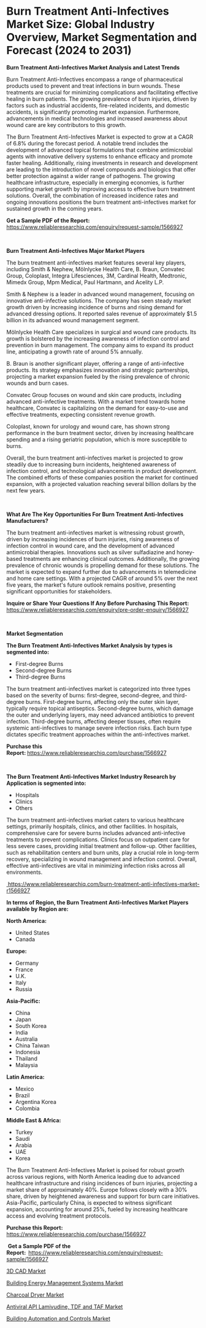 <p><h1>Burn Treatment Anti-Infectives Market Size: Global Industry Overview, Market Segmentation and Forecast (2024 to 2031)</h1></p><p><strong>Burn Treatment Anti-Infectives Market Analysis and Latest Trends</strong></p>
<p><p>Burn Treatment Anti-Infectives encompass a range of pharmaceutical products used to prevent and treat infections in burn wounds. These treatments are crucial for minimizing complications and facilitating effective healing in burn patients. The growing prevalence of burn injuries, driven by factors such as industrial accidents, fire-related incidents, and domestic accidents, is significantly promoting market expansion. Furthermore, advancements in medical technologies and increased awareness about wound care are key contributors to this growth.</p><p>The Burn Treatment Anti-Infectives Market is expected to grow at a CAGR of 6.8% during the forecast period. A notable trend includes the development of advanced topical formulations that combine antimicrobial agents with innovative delivery systems to enhance efficacy and promote faster healing. Additionally, rising investments in research and development are leading to the introduction of novel compounds and biologics that offer better protection against a wider range of pathogens. The growing healthcare infrastructure, especially in emerging economies, is further supporting market growth by improving access to effective burn treatment solutions. Overall, the combination of increased incidence rates and ongoing innovations positions the burn treatment anti-infectives market for sustained growth in the coming years.</p></p>
<p><strong>Get a Sample PDF of the Report:&nbsp;</strong> <a href="https://www.reliableresearchiq.com/enquiry/request-sample/1566927?utm_campaign=101&utm_medium=2&utm_source=Github&utm_content=ia&utm_term=07122024&utm_id=burn-treatment-anti-infectives">https://www.reliableresearchiq.com/enquiry/request-sample/1566927</a></p>
<p>&nbsp;</p>
<p><strong>Burn Treatment Anti-Infectives Major Market Players</strong></p>
<p><p>The burn treatment anti-infectives market features several key players, including Smith & Nephew, Mölnlycke Health Care, B. Braun, Convatec Group, Coloplast, Integra Lifesciences, 3M, Cardinal Health, Medtronic, Mimedx Group, Mpm Medical, Paul Hartmann, and Acelity L.P. </p><p>Smith & Nephew is a leader in advanced wound management, focusing on innovative anti-infective solutions. The company has seen steady market growth driven by increasing incidence of burns and rising demand for advanced dressing options. It reported sales revenue of approximately $1.5 billion in its advanced wound management segment.</p><p>Mölnlycke Health Care specializes in surgical and wound care products. Its growth is bolstered by the increasing awareness of infection control and prevention in burn management. The company aims to expand its product line, anticipating a growth rate of around 5% annually.</p><p>B. Braun is another significant player, offering a range of anti-infective products. Its strategy emphasizes innovation and strategic partnerships, projecting a market expansion fueled by the rising prevalence of chronic wounds and burn cases.</p><p>Convatec Group focuses on wound and skin care products, including advanced anti-infective treatments. With a market trend towards home healthcare, Convatec is capitalizing on the demand for easy-to-use and effective treatments, expecting consistent revenue growth.</p><p>Coloplast, known for urology and wound care, has shown strong performance in the burn treatment sector, driven by increasing healthcare spending and a rising geriatric population, which is more susceptible to burns.</p><p>Overall, the burn treatment anti-infectives market is projected to grow steadily due to increasing burn incidents, heightened awareness of infection control, and technological advancements in product development. The combined efforts of these companies position the market for continued expansion, with a projected valuation reaching several billion dollars by the next few years.</p></p>
<p>&nbsp;</p>
<p><strong>What Are The Key Opportunities For Burn Treatment Anti-Infectives Manufacturers?</strong></p>
<p><p>The burn treatment anti-infectives market is witnessing robust growth, driven by increasing incidences of burn injuries, rising awareness of infection control in wound care, and the development of advanced antimicrobial therapies. Innovations such as silver sulfadiazine and honey-based treatments are enhancing clinical outcomes. Additionally, the growing prevalence of chronic wounds is propelling demand for these solutions. The market is expected to expand further due to advancements in telemedicine and home care settings. With a projected CAGR of around 5% over the next five years, the market's future outlook remains positive, presenting significant opportunities for stakeholders.</p></p>
<p><strong>Inquire or Share Your Questions If Any Before Purchasing This Report:</strong> <a href="https://www.reliableresearchiq.com/enquiry/pre-order-enquiry/1566927?utm_campaign=101&utm_medium=2&utm_source=Github&utm_content=ia&utm_term=07122024&utm_id=burn-treatment-anti-infectives">https://www.reliableresearchiq.com/enquiry/pre-order-enquiry/1566927</a></p>
<p>&nbsp;</p>
<p><strong>Market Segmentation</strong></p>
<p><strong>The Burn Treatment Anti-Infectives Market Analysis by types is segmented into:</strong></p>
<p><ul><li>First-degree Burns</li><li>Second-degree Burns</li><li>Third-degree Burns</li></ul></p>
<p><p>The burn treatment anti-infectives market is categorized into three types based on the severity of burns: first-degree, second-degree, and third-degree burns. First-degree burns, affecting only the outer skin layer, typically require topical antiseptics. Second-degree burns, which damage the outer and underlying layers, may need advanced antibiotics to prevent infection. Third-degree burns, affecting deeper tissues, often require systemic anti-infectives to manage severe infection risks. Each burn type dictates specific treatment approaches within the anti-infectives market.</p></p>
<p><strong>Purchase this Report:&nbsp;</strong><a href="https://www.reliableresearchiq.com/purchase/1566927?utm_campaign=101&utm_medium=2&utm_source=Github&utm_content=ia&utm_term=07122024&utm_id=burn-treatment-anti-infectives">https://www.reliableresearchiq.com/purchase/1566927</a></p>
<p>&nbsp;</p>
<p><strong>The Burn Treatment Anti-Infectives Market Industry Research by Application is segmented into:</strong></p>
<p><ul><li>Hospitals</li><li>Clinics</li><li>Others</li></ul></p>
<p><p>The burn treatment anti-infectives market caters to various healthcare settings, primarily hospitals, clinics, and other facilities. In hospitals, comprehensive care for severe burns includes advanced anti-infective treatments to prevent complications. Clinics focus on outpatient care for less severe cases, providing initial treatment and follow-up. Other facilities, such as rehabilitation centers and burn units, play a crucial role in long-term recovery, specializing in wound management and infection control. Overall, effective anti-infectives are vital in minimizing infection risks across all environments.</p></p>
<p><a href="https://www.reliableresearchiq.com/burn-treatment-anti-infectives-market-r1566927?utm_campaign=101&utm_medium=2&utm_source=Github&utm_content=ia&utm_term=07122024&utm_id=burn-treatment-anti-infectives">&nbsp;https://www.reliableresearchiq.com/burn-treatment-anti-infectives-market-r1566927</a></p>
<p><strong>In terms of Region, the Burn Treatment Anti-Infectives Market Players available by Region are:</strong></p>
<p>
    <p> <strong> North America: </strong>
        <ul>
            <li>United States</li>
            <li>Canada</li>
        </ul>
        </p> 
    <p> <strong> Europe: </strong>
        <ul>
            <li>Germany</li>
            <li>France</li>
            <li>U.K.</li>
            <li>Italy</li>
            <li>Russia</li>
        </ul>
        </p> 
    <p> <strong> Asia-Pacific: </strong>
        <ul>
            <li>China</li>
            <li>Japan</li>
            <li>South Korea</li>
            <li>India</li>
            <li>Australia</li>
            <li>China Taiwan</li>
            <li>Indonesia</li>
            <li>Thailand</li>
            <li>Malaysia</li>
        </ul>
        </p> 
    <p> <strong> Latin America: </strong>
        <ul>
            <li>Mexico</li>
            <li>Brazil</li>
            <li>Argentina Korea</li>
            <li>Colombia</li>
        </ul>
        </p> 
    <p> <strong> Middle East & Africa: </strong>
        <ul>
            <li>Turkey</li>
            <li>Saudi</li>
            <li>Arabia</li>
            <li>UAE</li>
            <li>Korea</li>
        </ul>
    </p>
    </p>
<p><p>The Burn Treatment Anti-Infectives Market is poised for robust growth across various regions, with North America leading due to advanced healthcare infrastructure and rising incidences of burn injuries, projecting a market share of approximately 40%. Europe follows closely with a 30% share, driven by heightened awareness and support for burn care initiatives. Asia-Pacific, particularly China, is expected to witness significant expansion, accounting for around 25%, fueled by increasing healthcare access and evolving treatment protocols.</p></p>
<p><strong>Purchase this Report: </strong><a href="https://www.reliableresearchiq.com/purchase/1566927?utm_campaign=101&utm_medium=2&utm_source=Github&utm_content=ia&utm_term=07122024&utm_id=burn-treatment-anti-infectives">https://www.reliableresearchiq.com/purchase/1566927</a></p>
<p>&nbsp;<strong>Get a Sample PDF of the Report:&nbsp;&nbsp;</strong><a href="https://www.reliableresearchiq.com/enquiry/request-sample/1566927?utm_campaign=101&utm_medium=2&utm_source=Github&utm_content=ia&utm_term=07122024&utm_id=burn-treatment-anti-infectives">https://www.reliableresearchiq.com/enquiry/request-sample/1566927</a></p>
<p><strong></strong></p>
<p><p><a href="https://www.linkedin.com/pulse/global-3d-cad-market-trends-analysis-future-growth-prospects-p8twe?utm_campaign=101&utm_medium=2&utm_source=Github&utm_content=ia&utm_term=07122024&utm_id=burn-treatment-anti-infectives">3D CAD Market</a></p><p><a href="https://www.linkedin.com/pulse/building-energy-management-systems-sector-surge-92-growth-ldmke?utm_campaign=101&utm_medium=2&utm_source=Github&utm_content=ia&utm_term=07122024&utm_id=burn-treatment-anti-infectives">Building Energy Management Systems Market</a></p><p><a href="https://issuu.com/reportprime-2/docs/charcoal-dryer-market-size-2030.pptx?utm_campaign=101&utm_medium=2&utm_source=Github&utm_content=ia&utm_term=07122024&utm_id=burn-treatment-anti-infectives">Charcoal Dryer Market</a></p><p><a href="https://issuu.com/reportprime-2/docs/antiviral-api-lamivudine-tdf-and-taf-market-size-2?utm_campaign=101&utm_medium=2&utm_source=Github&utm_content=ia&utm_term=07122024&utm_id=burn-treatment-anti-infectives">Antiviral API Lamivudine, TDF and TAF Market</a></p><p><a href="https://www.linkedin.com/pulse/building-automation-controls-market-analysis-share-size-value-jqeqe?utm_campaign=101&utm_medium=2&utm_source=Github&utm_content=ia&utm_term=07122024&utm_id=burn-treatment-anti-infectives">Building Automation and Controls Market</a></p></p>